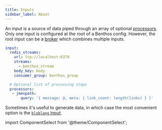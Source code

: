 ```yaml
---
title: Inputs
sidebar_label: About
---
```


An input is a source of data piped through an array of optional [processors][processors]. Only one input is configured at the root of a Benthos config. However, the root input can be a [broker][input.broker] which combines multiple inputs.

```yaml
input:
  redis_streams:
    url: tcp://localhost:6379
    streams:
      - benthos_stream
    body_key: body
    consumer_group: benthos_group

  # Optional list of processing steps
  processors:
   - jmespath:
       query: '{ message: @, meta: { link_count: length(links) } }'
```

Sometimes it's useful to generate data, in which case the most convenient option is the [`bloblang` input][input.bloblang].

import ComponentSelect from '@theme/ComponentSelect';

<ComponentSelect type="inputs"></ComponentSelect>

[processors]: /docs/components/processors/about
[input.broker]: /docs/components/inputs/broker
[input.bloblang]: /docs/components/inputs/bloblang